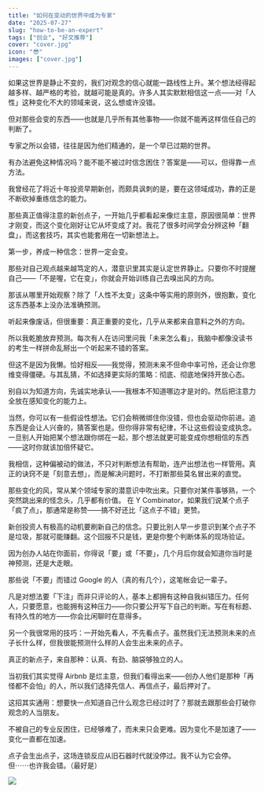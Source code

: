 ```yaml
---
title: "如何在变动的世界中成为专家"
date: "2025-07-27"
slug: "how-to-be-an-expert"
tags: ["创业", "好文推荐"]
cover: "cover.jpg"
icon: "😎"
images: ["cover.jpg"]
---
```

如果这世界是静止不变的，我们对观念的信心就能一路线性上升。某个想法经得起越多样、越严格的考验，就越可能是真的。许多人其实默默相信这一点——对「人性」这种变化不大的领域来说，这么想或许没错。



但对那些会变的东西——也就是几乎所有其他事物——你就不能再这样信任自己的判断了。



专家之所以会错，往往是因为他们精通的，是一个早已过期的世界。



有办法避免这种情况吗？能不能不被过时信念困住？答案是——可以，但得靠一点方法。



我曾经花了将近十年投资早期新创，而颇具讽刺的是，要在这领域成功，靠的正是不断砍掉重练信念的能力。



那些真正值得注意的新创点子，一开始几乎都看起来像烂主意，原因很简单：世界才刚变，而这个变化刚好让它从坏变成了对。我花了很多时间学会分辨这种「翻盘」，而这套技巧，其实也能套用在一切新想法上。



第一步，养成一种信念：世界一定会变。



那些对自己观点越来越笃定的人，潜意识里其实是认定世界静止。只要你不时提醒自己——「不是喔，它在变」，你就会开始训练自己去嗅出风的方向。



那该从哪里开始观察？除了「人性不太变」这条中等实用的原则外，很抱歉，变化这东西基本上没办法准确预测。



听起来像废话，但很重要：真正重要的变化，几乎从来都来自意料之外的方向。



所以我乾脆放弃预测。每次有人在访问里问我「未来怎么看」，我脑中都像没读书的考生一样拼命乱掰出一个听起来不错的答案。



但这不是因为我懒。恰好相反——我觉得，预测未来不但命中率可怜，还会让你思维变得僵硬。与其乱猜，不如选择更实际的策略：彻底、彻底地保持开放心态。



别自以为知道方向，先诚实地承认——我根本不知道哪边才是对的。然后把注意力全放在感知变化的能力上。



当然，你可以有一些假设性想法。它们会稍微绑住你没错，但也会驱动你前进。追东西是会让人兴奋的，猜答案也是。但你得非常有纪律，不让这些假设变成执念。
一旦别人开始把某个想法跟你绑在一起，那个想法就更可能变成你想相信的东西——这时你就该加倍怀疑它。



我相信，这种偏被动的做法，不只对判断想法有帮助，连产出想法也一样管用。真正的诀窍不是「刻意去想」，而是解决问题时，不打断那些莫名冒出来的直觉。



那些变化的风，常从某个领域专家的潜意识中吹出来。只要你对某件事够熟，一个突然跳出来的怪念头，几乎都有价值。
在 Y Combinator，如果我们说某个点子「疯了点」，那通常是称赞——搞不好还比「这点子不错」更赞。



新创投资人有极高的动机要刷新自己的信念。只要比别人早一步意识到某个点子不是垃圾，那就可能赚翻。这个回报不只是钱，更是你整个判断体系的现场验证。



因为创办人站在你面前，你得说「要」或「不要」，几个月后你就会知道你当时是神预测，还是大走眼。



那些说「不要」而错过 Google 的人（真的有几个），这笔帐会记一辈子。



凡是对想法要「下注」而非只评论的人，基本上都拥有这种自我纠错压力。任何人，只要愿意，也能拥有这种压力——你只要公开写下自己的判断。写在有标题、有持久性的地方——你会比闲聊时在意得多。



另一个我很常用的技巧：一开始先看人，不先看点子。虽然我们无法预测未来的点子长什么样，但我很能预测什么样的人会生出未来的点子。



真正的新点子，来自那种：认真、有劲、脑袋够独立的人。



当初我们其实觉得 Airbnb 是烂主意，但我们看得出来——创办人他们是那种「再怪都不会怕」的人，所以我们选择先信人、再信点子，最后押对了。



这招其实通用：想要快一点知道自己什么观念已经过时了？那就去跟那些会打破你观念的人当朋友。



不被自己的专业反困住，已经够难了，而未来只会更难。因为变化不是加速了——变化一直都在加速。



点子会生出点子，这场连锁反应从旧石器时代就没停过。我不认为它会停。
但⋯⋯也许我会错。（最好是）




![](https://prod-files-secure.s3.us-west-2.amazonaws.com/112d0858-5090-4d34-a606-b75eb8d65fd2/46476355-9cf3-4e99-9b7a-3531bc426380/1000202064.png?X-Amz-Algorithm=AWS4-HMAC-SHA256&X-Amz-Content-Sha256=UNSIGNED-PAYLOAD&X-Amz-Credential=ASIAZI2LB4664EUHZ4ML%2F20251018%2Fus-west-2%2Fs3%2Faws4_request&X-Amz-Date=20251018T093004Z&X-Amz-Expires=3600&X-Amz-Security-Token=IQoJb3JpZ2luX2VjEA8aCXVzLXdlc3QtMiJIMEYCIQC5fyKUrhNCnjayZAfsn5b42XB5fcsssA1YqLvO9ftqTwIhAOku%2BfY79ViIgs5tXaKdob6M%2BwEW71onE4wYFwpWspReKogECLj%2F%2F%2F%2F%2F%2F%2F%2F%2F%2FwEQABoMNjM3NDIzMTgzODA1IgzfbH0gWuJvbU6dl5Qq3AMON%2B3V6OTUiWTvTmCub8XKMt0nQrrj9N7rmbbjVgL%2FTluY5v74IuDDj4OMjkPPca%2BniuCuNl5iLMHyr7iI1qvIZl%2FLnWedqt4aaq8g6HYpHrUp07bt56ide3jtUFFHHMjTau7qR0N7GpXzumL4y1sMmMyCbH7JM7sjXivtxp3hdJb8uaHg0jqmh%2BqZT%2F%2F8geUP92fHMJxFc1jIIvd4d0G%2BegMAVC3KMMq56uw693wBjIXm2nMc%2BE%2FdaHPetYMPqU2FDkKMNnHqq%2B%2FsF5o%2F%2FlA2Kmhm87lsZolqGLNS86Rhcjc3PCK4ueMKKyFhGA0fkoRThZ93Rq1KSd%2FmvQ6h8Lnu34ADskYaMMBo6l%2BmNPE%2FlTYnWg8zfNJL0gjtTG7lniiJV0w5jd5Wp8essDvhUc2jPt4E6ApmzoXdbjykh2tOutVDdwBJp2RTwQmcqCqN%2F3mVfLUHRlpfRXOzIzfyi3xnmBl9O6B2d5JYbjKAgXOmrZhdkkSK7w0Pzxk83WCSXhFtRLZTT3Hyr6pLOA7B5xMDQhyACpUqMqgs2%2FCKEMy9S7WUWfeojeYRPdMxR0Hk%2Bz%2FZ%2FQlLCDuBTyuy1tv%2BhcV9wOJWfaF3hfhVTRJUF5XXBVCzaLwKOQvFKC3k%2FjCc5czHBjqkAWy7SqXjeAZIJwvPvJD9H0Eq4dEdARTSrbq%2BFWpD5mfPlyawrTQ%2FykDlnNxtNlWIjYhOxTmzc4RX7Ta53SKYqk%2Ft%2FfKgCoHNqjOFpR7UiOtNrn9oTXV5i6gF3aEfT5EiipKHK4z8sHAbhqhrMXM62MTaoaK6H66CGTSRVfd4WDWZEqwLLSSP31dlnd0U7NuvsbydwAtgwURmqkIW7Mh%2BJYpvZAud&X-Amz-Signature=4ce12e4f3162fdaecefe74d4d13756b3db0f822cc013f731e557be3aa2ac5619&X-Amz-SignedHeaders=host&x-amz-checksum-mode=ENABLED&x-id=GetObject)

